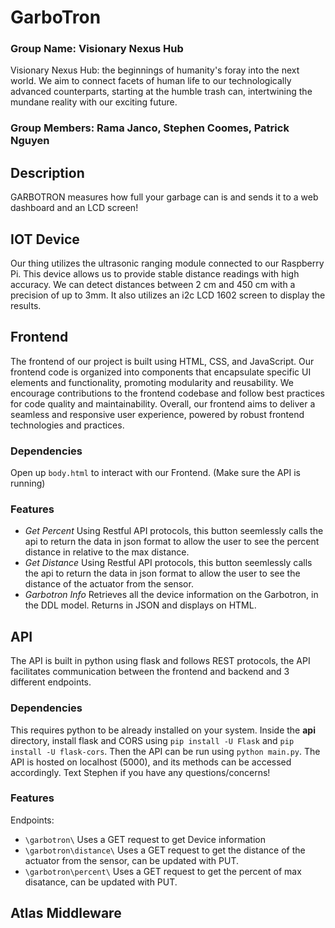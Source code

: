 # GarboTron

### Group Name: Visionary Nexus Hub
Visionary Nexus Hub: the beginnings of humanity's foray into the next world. We aim to connect facets of human life to our technologically advanced counterparts, starting at the humble trash can, intertwining the mundane reality with our exciting future.
### Group Members: Rama Janco, Stephen Coomes, Patrick Nguyen

## Description
GARBOTRON measures how full your garbage can is and sends it to a web dashboard and an LCD screen!

## IOT Device
Our thing utilizes the ultrasonic ranging module connected to our Raspberry Pi. This device allows us to provide stable distance readings with high accuracy. We can detect distances between 2 cm and 450 cm with a precision of up to 3mm. It also utilizes an i2c LCD 1602 screen to display the results.

## Frontend
The frontend of our project is built using HTML, CSS, and JavaScript. Our frontend code is organized into components that encapsulate specific UI elements and functionality, promoting modularity and reusability. We encourage contributions to the frontend codebase and follow best practices for code quality and maintainability. Overall, our frontend aims to deliver a seamless and responsive user experience, powered by robust frontend technologies and practices.
### Dependencies
Open up ```body.html``` to interact with our Frontend. (Make sure the API is running)
### Features
- *Get Percent* Using Restful API protocols, this button seemlessly calls the api to return the data in json format to allow the user to see the percent distance in relative to the max distance.
- *Get Distance* Using Restful API protocols, this button seemlessly calls the api to return the data in json format to allow the user to see the distance of the actuator from the sensor.
- *Garbotron Info* Retrieves all the device information on the Garbotron, in the DDL model. Returns in JSON and displays on HTML.

## API
The API is built in python using flask and follows REST protocols, the API facilitates communication between the frontend and backend and 3 different endpoints.

### Dependencies
This requires python to be already installed on your system.
Inside the **api** directory, install flask and CORS using ```pip install -U Flask``` and ```pip install -U flask-cors```. Then the API can be run using ```python main.py```. The API is hosted on localhost (5000), and its methods can be accessed accordingly. 
Text Stephen if you have any questions/concerns!

### Features
Endpoints:
- ```\garbotron\```  Uses a GET request to get Device information
- ```\garbotron\distance\``` Uses a GET request to get the distance of the actuator from the sensor, can be updated with PUT.
- ```\garbotron\percent\``` Uses a GET request to get the percent of max disatance, can be updated with PUT.

## Atlas Middleware


